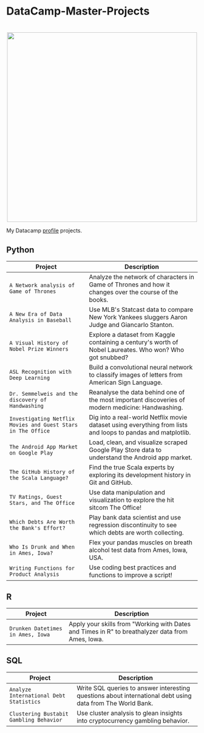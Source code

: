 # DataCamp-Master-Projects
# 

<p align="center"> 
<img src="https://cdn.datacamp.com/main-app/assets/brand/logos/DataCamp_Horizontal_RGB-d196011f63ebda76dc5c9772425cf9541b8639af842d5e5476ef10f2460ed1e4.png" width="500">
</p>

My Datacamp [profile](https://app.datacamp.com/profile/lawalabbeyzsmith) projects.

## Python
| Project | Description |
| --- | --- |
| `A Network analysis of Game of Thrones` | Analyze the network of characters in Game of Thrones and how it changes over the course of the books. |
| `A New Era of Data Analysis in Baseball` | Use MLB's Statcast data to compare New York Yankees sluggers Aaron Judge and Giancarlo Stanton. |
| `A Visual History of Nobel Prize Winners` | Explore a dataset from Kaggle containing a century's worth of Nobel Laureates. Who won? Who got snubbed? |
| `ASL Recognition with Deep Learning` | Build a convolutional neural network to classify images of letters from American Sign Language. |
| `Dr. Semmelweis and the discovery of Handwashing` | Reanalyse the data behind one of the most important discoveries of modern medicine: Handwashing. |
| `Investigating Netflix Movies and Guest Stars in The Office` | Dig into a real-world Netflix movie dataset using everything from lists and loops to pandas and matplotlib. |
| `The Android App Market on Google Play` | Load, clean, and visualize scraped Google Play Store data to understand the Android app market. |
| `The GitHub History of the Scala Language?` | Find the true Scala experts by exploring its development history in Git and GitHub. |
| `TV Ratings, Guest Stars, and The Office` | Use data manipulation and visualization to explore the hit sitcom The Office! |
| `Which Debts Are Worth the Bank's Effort?` | Play bank data scientist and use regression discontinuity to see which debts are worth collecting. |
| `Who Is Drunk and When in Ames, Iowa?` | Flex your pandas muscles on breath alcohol test data from Ames, Iowa, USA. |
| `Writing Functions for Product Analysis` | Use coding best practices and functions to improve a script! |

## R
| Project | Description |
| --- | --- |
| `Drunken Datetimes in Ames, Iowa` | Apply your skills from "Working with Dates and Times in R" to breathalyzer data from Ames, Iowa. |


## SQL
| Project | Description |
| --- | --- |
| `Analyze International Debt Statistics` | Write SQL queries to answer interesting questions about international debt using data from The World Bank. |
| `Clustering Bustabit Gambling Behavior` | Use cluster analysis to glean insights into cryptocurrency gambling behavior. |

